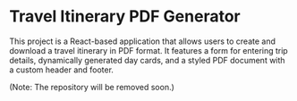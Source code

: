 # Travel Itinerary PDF Generator

This project is a React-based application that allows users to create and download a travel itinerary in PDF format. It features a form for entering trip details, dynamically generated day cards, and a styled PDF document with a custom header and footer.

(Note: The repository will be removed soon.)
